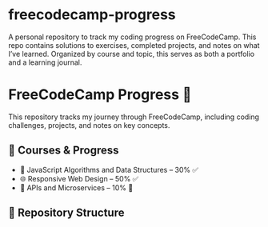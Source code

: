 # freecodecamp-progress
A personal repository to track my coding progress on FreeCodeCamp. This repo contains solutions to exercises, completed projects, and notes on what I’ve learned. Organized by course and topic, this serves as both a portfolio and a learning journal.

# FreeCodeCamp Progress 🚀

This repository tracks my journey through FreeCodeCamp, including coding challenges, projects, and notes on key concepts.

## 📌 Courses & Progress
- 📝 JavaScript Algorithms and Data Structures – 30% ✅
- 🌐 Responsive Web Design – 50% ✅
- 🔧 APIs and Microservices – 10% 🚧

## 📂 Repository Structure
